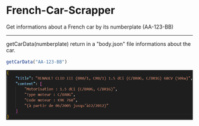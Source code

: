 # French-Car-Scrapper
Get informations about a French car by its numberplate (AA-123-BB)

___

getCarData(numberplate) return in a "body.json" file informations about the car.

```Javascript
getCarData("AA-123-BB")
```

![Content of body.json file](./src/images/res.png)
